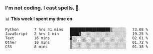 ### I'm not coding. I cast spells. 🎩

📊 **This week I spent my time on**
<!--START_SECTION:waka-->
```text
Python       7 hrs 41 mins   ██████████████████▒░░░░░░   73.08 % 
JavaScript   2 hrs 1 min     ████▓░░░░░░░░░░░░░░░░░░░░   19.25 % 
Text         16 mins         ▓░░░░░░░░░░░░░░░░░░░░░░░░   02.61 % 
Other        10 mins         ▒░░░░░░░░░░░░░░░░░░░░░░░░   01.72 % 
CSS          8 mins          ▒░░░░░░░░░░░░░░░░░░░░░░░░   01.38 % 
```
<!--END_SECTION:waka-->
